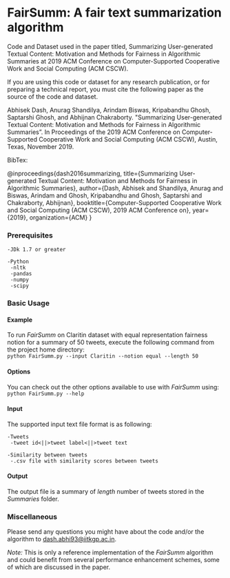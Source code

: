 # FairSumm: A fair text summarization algorithm

Code and Dataset used in the paper titled, Summarizing User-generated Textual Content: Motivation
and Methods for Fairness in Algorithmic Summaries at 2019 ACM Conference on Computer-Supported Cooperative Work and Social Computing (ACM CSCW).

If you are using this code or dataset for any research publication, or for preparing a technical report, you must cite the following paper as the source of the code and dataset.

Abhisek Dash, Anurag Shandilya, Arindam Biswas, Kripabandhu Ghosh, Saptarshi Ghosh, and Abhijnan Chakraborty. "Summarizing User-generated Textual Content: Motivation and Methods for Fairness in Algorithmic Summaries”. In Proceedings of the 2019 ACM Conference on Computer-Supported Cooperative Work and Social Computing (ACM CSCW), Austin, Texas, November 2019.

BibTex:

@inproceedings{dash2016summarizing,
title={Summarizing User-generated Textual Content: Motivation and Methods for Fairness in Algorithmic Summaries},
author={Dash, Abhisek and Shandilya, Anurag and Biswas, Arindam and Ghosh, Kripabandhu and Ghosh, Saptarshi and Chakraborty, Abhijnan},
booktitle={Computer-Supported Cooperative Work and Social Computing (ACM CSCW), 2019 ACM Conference on},
year={2019},
organization={ACM}
}


### Prerequisites


	-JDk 1.7 or greater
	 
	-Python
	 -nltk
	 -pandas
	 -numpy
	 -scipy
	 
### Basic Usage

#### Example
To run *FairSumm* on Claritin dataset with equal representation fairness notion for a summary of 50 tweets, execute the following command from the project home directory:<br/>
	``python FairSumm.py --input Claritin --notion equal --length 50``

#### Options
You can check out the other options available to use with *FairSumm* using:<br/>
	``python FairSumm.py --help``

#### Input
The supported input text file format is as following:

	-Tweets
	 -tweet id<||>tweet label<||>tweet text
	 
	-Similarity between tweets
	 -.csv file with similarity scores between tweets

#### Output
The output file is a summary of *length* number of tweets stored in the *Summaries* folder. 

### Miscellaneous

Please send any questions you might have about the code and/or the algorithm to <dash.abhi93@iitkgp.ac.in>.

*Note:* This is only a reference implementation of the *FairSumm* algorithm and could benefit from several performance enhancement schemes, some of which are discussed in the paper.



